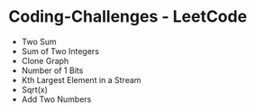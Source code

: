 # Coding-Challenges - LeetCode


* Two Sum
* Sum of Two Integers
* Clone Graph
* Number of 1 Bits
* Kth Largest Element in a Stream
* Sqrt(x)
* Add Two Numbers
